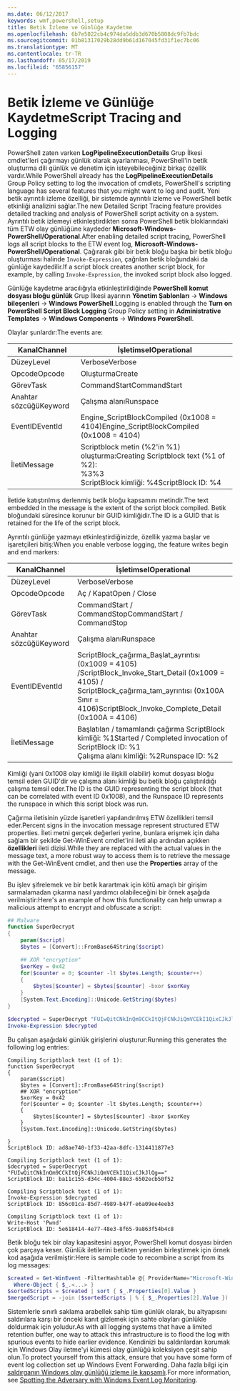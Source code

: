 ```yaml
---
ms.date: 06/12/2017
keywords: wmf,powershell,setup
title: Betik İzleme ve Günlüğe Kaydetme
ms.openlocfilehash: 6b7e5022cb4c974da5ddb3d670b5808dc9fb7bdc
ms.sourcegitcommit: 01b81317029b28dd9b61d167045fd31f1ec7bc06
ms.translationtype: MT
ms.contentlocale: tr-TR
ms.lasthandoff: 05/17/2019
ms.locfileid: "65856157"
---
```

# <a name="script-tracing-and-logging"></a><span data-ttu-id="4c4df-103">Betik İzleme ve Günlüğe Kaydetme</span><span class="sxs-lookup"><span data-stu-id="4c4df-103">Script Tracing and Logging</span></span>

<span data-ttu-id="4c4df-104">PowerShell zaten varken **LogPipelineExecutionDetails** Grup İlkesi cmdlet'leri çağırmayı günlük olarak ayarlanması, PowerShell'in betik oluşturma dili günlük ve denetim için isteyebileceğiniz birkaç özellik vardır.</span><span class="sxs-lookup"><span data-stu-id="4c4df-104">While PowerShell already has the **LogPipelineExecutionDetails** Group Policy setting to log the invocation of cmdlets, PowerShell's scripting language has several features that you might want to log and audit.</span></span> <span data-ttu-id="4c4df-105">Yeni betik ayrıntılı izleme özelliği, bir sistemde ayrıntılı izleme ve PowerShell betik etkinliği analizini sağlar.</span><span class="sxs-lookup"><span data-stu-id="4c4df-105">The new Detailed Script Tracing feature provides detailed tracking and analysis of PowerShell script activity on a system.</span></span> <span data-ttu-id="4c4df-106">Ayrıntılı betik izlemeyi etkinleştirdikten sonra PowerShell betik bloklarındaki tüm ETW olay günlüğüne kaydeder **Microsoft-Windows-PowerShell/Operational**.</span><span class="sxs-lookup"><span data-stu-id="4c4df-106">After enabling detailed script tracing, PowerShell logs all script blocks to the ETW event log, **Microsoft-Windows-PowerShell/Operational**.</span></span> <span data-ttu-id="4c4df-107">Çağırarak gibi bir betik bloğu başka bir betik bloğu oluşturması halinde `Invoke-Expression`, çağrılan betik bloğundaki da günlüğe kaydedilir.</span><span class="sxs-lookup"><span data-stu-id="4c4df-107">If a script block creates another script block, for example, by calling `Invoke-Expression`, the invoked script block also logged.</span></span>

<span data-ttu-id="4c4df-108">Günlüğe kaydetme aracılığıyla etkinleştirildiğinde **PowerShell komut dosyası bloğu günlük** Grup İlkesi ayarının **Yönetim Şablonları** -> **Windows bileşenleri**  ->  **Windows PowerShell**.</span><span class="sxs-lookup"><span data-stu-id="4c4df-108">Logging is enabled through the **Turn on PowerShell Script Block Logging** Group Policy setting in **Administrative Templates** -> **Windows Components** -> **Windows PowerShell**.</span></span>

<span data-ttu-id="4c4df-109">Olaylar şunlardır:</span><span class="sxs-lookup"><span data-stu-id="4c4df-109">The events are:</span></span>

| <span data-ttu-id="4c4df-110">Kanal</span><span class="sxs-lookup"><span data-stu-id="4c4df-110">Channel</span></span> |                               <span data-ttu-id="4c4df-111">İşletimsel</span><span class="sxs-lookup"><span data-stu-id="4c4df-111">Operational</span></span>                               |
| ------- | ----------------------------------------------------------------------- |
| <span data-ttu-id="4c4df-112">Düzey</span><span class="sxs-lookup"><span data-stu-id="4c4df-112">Level</span></span>   | <span data-ttu-id="4c4df-113">Verbose</span><span class="sxs-lookup"><span data-stu-id="4c4df-113">Verbose</span></span>                                                                 |
| <span data-ttu-id="4c4df-114">Opcode</span><span class="sxs-lookup"><span data-stu-id="4c4df-114">Opcode</span></span>  | <span data-ttu-id="4c4df-115">Oluşturma</span><span class="sxs-lookup"><span data-stu-id="4c4df-115">Create</span></span>                                                                  |
| <span data-ttu-id="4c4df-116">Görev</span><span class="sxs-lookup"><span data-stu-id="4c4df-116">Task</span></span>    | <span data-ttu-id="4c4df-117">CommandStart</span><span class="sxs-lookup"><span data-stu-id="4c4df-117">CommandStart</span></span>                                                            |
| <span data-ttu-id="4c4df-118">Anahtar sözcüğü</span><span class="sxs-lookup"><span data-stu-id="4c4df-118">Keyword</span></span> | <span data-ttu-id="4c4df-119">Çalışma alanı</span><span class="sxs-lookup"><span data-stu-id="4c4df-119">Runspace</span></span>                                                                |
| <span data-ttu-id="4c4df-120">EventID</span><span class="sxs-lookup"><span data-stu-id="4c4df-120">EventId</span></span> | <span data-ttu-id="4c4df-121">Engine_ScriptBlockCompiled (0x1008 = 4104)</span><span class="sxs-lookup"><span data-stu-id="4c4df-121">Engine_ScriptBlockCompiled (0x1008 = 4104)</span></span>                              |
| <span data-ttu-id="4c4df-122">İleti</span><span class="sxs-lookup"><span data-stu-id="4c4df-122">Message</span></span> | <span data-ttu-id="4c4df-123">Scriptblock metin (%2'in %1) oluşturma:</span><span class="sxs-lookup"><span data-stu-id="4c4df-123">Creating Scriptblock text (%1 of %2):</span></span> </br> <span data-ttu-id="4c4df-124">%3</span><span class="sxs-lookup"><span data-stu-id="4c4df-124">%3</span></span> </br> <span data-ttu-id="4c4df-125">ScriptBlock kimliği: %4</span><span class="sxs-lookup"><span data-stu-id="4c4df-125">ScriptBlock ID: %4</span></span> |


<span data-ttu-id="4c4df-126">İletide katıştırılmış derlenmiş betik bloğu kapsamını metindir.</span><span class="sxs-lookup"><span data-stu-id="4c4df-126">The text embedded in the message is the extent of the script block compiled.</span></span> <span data-ttu-id="4c4df-127">Betik bloğundaki süresince korunur bir GUID kimliğidir.</span><span class="sxs-lookup"><span data-stu-id="4c4df-127">The ID is a GUID that is retained for the life of the script block.</span></span>

<span data-ttu-id="4c4df-128">Ayrıntılı günlüğe yazmayı etkinleştirdiğinizde, özellik yazma başlar ve işaretçileri bitiş:</span><span class="sxs-lookup"><span data-stu-id="4c4df-128">When you enable verbose logging, the feature writes begin and end markers:</span></span>

| <span data-ttu-id="4c4df-129">Kanal</span><span class="sxs-lookup"><span data-stu-id="4c4df-129">Channel</span></span> |                                 <span data-ttu-id="4c4df-130">İşletimsel</span><span class="sxs-lookup"><span data-stu-id="4c4df-130">Operational</span></span>                                |
| ------- | -------------------------------------------------------------------------- |
| <span data-ttu-id="4c4df-131">Düzey</span><span class="sxs-lookup"><span data-stu-id="4c4df-131">Level</span></span>   | <span data-ttu-id="4c4df-132">Verbose</span><span class="sxs-lookup"><span data-stu-id="4c4df-132">Verbose</span></span>                                                                    |
| <span data-ttu-id="4c4df-133">Opcode</span><span class="sxs-lookup"><span data-stu-id="4c4df-133">Opcode</span></span>  | <span data-ttu-id="4c4df-134">Aç / Kapat</span><span class="sxs-lookup"><span data-stu-id="4c4df-134">Open / Close</span></span>                                                               |
| <span data-ttu-id="4c4df-135">Görev</span><span class="sxs-lookup"><span data-stu-id="4c4df-135">Task</span></span>    | <span data-ttu-id="4c4df-136">CommandStart / CommandStop</span><span class="sxs-lookup"><span data-stu-id="4c4df-136">CommandStart / CommandStop</span></span>                                                 |
| <span data-ttu-id="4c4df-137">Anahtar sözcüğü</span><span class="sxs-lookup"><span data-stu-id="4c4df-137">Keyword</span></span> | <span data-ttu-id="4c4df-138">Çalışma alanı</span><span class="sxs-lookup"><span data-stu-id="4c4df-138">Runspace</span></span>                                                                   |
| <span data-ttu-id="4c4df-139">EventID</span><span class="sxs-lookup"><span data-stu-id="4c4df-139">EventId</span></span> | <span data-ttu-id="4c4df-140">ScriptBlock\_çağırma\_Başlat\_ayrıntısı (0x1009 = 4105) /</span><span class="sxs-lookup"><span data-stu-id="4c4df-140">ScriptBlock\_Invoke\_Start\_Detail (0x1009 = 4105) /</span></span> </br> <span data-ttu-id="4c4df-141">ScriptBlock\_çağırma\_tam\_ayrıntısı (0x100A Sınır = 4106)</span><span class="sxs-lookup"><span data-stu-id="4c4df-141">ScriptBlock\_Invoke\_Complete\_Detail (0x100A = 4106)</span></span> |
| <span data-ttu-id="4c4df-142">İleti</span><span class="sxs-lookup"><span data-stu-id="4c4df-142">Message</span></span> | <span data-ttu-id="4c4df-143">Başlatılan / tamamlandı çağırma ScriptBlock kimliği: %1</span><span class="sxs-lookup"><span data-stu-id="4c4df-143">Started / Completed invocation of ScriptBlock ID: %1</span></span> </br> <span data-ttu-id="4c4df-144">Çalışma alanı kimliği: %2</span><span class="sxs-lookup"><span data-stu-id="4c4df-144">Runspace ID: %2</span></span> |

<span data-ttu-id="4c4df-145">Kimliği (yani 0x1008 olay kimliği ile ilişkili olabilir) komut dosyası bloğu temsil eden GUID'dir ve çalışma alanı kimliği bu betik bloğu çalıştırıldığı çalışma temsil eder.</span><span class="sxs-lookup"><span data-stu-id="4c4df-145">The ID is the GUID representing the script block (that can be correlated with event ID 0x1008), and the Runspace ID represents the runspace in which this script block was run.</span></span>

<span data-ttu-id="4c4df-146">Çağırma iletisinin yüzde işaretleri yapılandırılmış ETW özellikleri temsil eder.</span><span class="sxs-lookup"><span data-stu-id="4c4df-146">Percent signs in the invocation message represent structured ETW properties.</span></span> <span data-ttu-id="4c4df-147">İleti metni gerçek değerleri yerine, bunlara erişmek için daha sağlam bir şekilde Get-WinEvent cmdlet'ini ileti alıp ardından açıkken **özellikleri** ileti dizisi.</span><span class="sxs-lookup"><span data-stu-id="4c4df-147">While they are replaced with the actual values in the message text, a more robust way to access them is to retrieve the message with the Get-WinEvent cmdlet, and then use the **Properties** array of the message.</span></span>

<span data-ttu-id="4c4df-148">Bu işlev şifrelemek ve bir betik karartmak için kötü amaçlı bir girişim sarmalamadan çıkarma nasıl yardımcı olabileceğini bir örnek aşağıda verilmiştir:</span><span class="sxs-lookup"><span data-stu-id="4c4df-148">Here's an example of how this functionality can help unwrap a malicious attempt to encrypt and obfuscate a script:</span></span>

```powershell
## Malware
function SuperDecrypt
{
    param($script)
    $bytes = [Convert]::FromBase64String($script)

    ## XOR "encryption"
    $xorKey = 0x42
    for($counter = 0; $counter -lt $bytes.Length; $counter++)
    {
        $bytes[$counter] = $bytes[$counter] -bxor $xorKey
    }
    [System.Text.Encoding]::Unicode.GetString($bytes)
}

$decrypted = SuperDecrypt "FUIwQitCNkInQm9CCkItQjFCNkJiQmVCEkI1QixCJkJlQg=="
Invoke-Expression $decrypted
```

<span data-ttu-id="4c4df-149">Bu çalışan aşağıdaki günlük girişlerini oluşturur:</span><span class="sxs-lookup"><span data-stu-id="4c4df-149">Running this generates the following log entries:</span></span>

```Output
Compiling Scriptblock text (1 of 1):
function SuperDecrypt
{
    param($script)
    $bytes = [Convert]::FromBase64String($script)
    ## XOR "encryption"
    $xorKey = 0x42
    for($counter = 0; $counter -lt $bytes.Length; $counter++)
    {
        $bytes[$counter] = $bytes[$counter] -bxor $xorKey
    }
    [System.Text.Encoding]::Unicode.GetString($bytes)

}
ScriptBlock ID: ad8ae740-1f33-42aa-8dfc-1314411877e3

Compiling Scriptblock text (1 of 1):
$decrypted = SuperDecrypt "FUIwQitCNkInQm9CCkItQjFCNkJiQmVCEkI1QixCJkJlQg=="
ScriptBlock ID: ba11c155-d34c-4004-88e3-6502ecb50f52

Compiling Scriptblock text (1 of 1):
Invoke-Expression $decrypted
ScriptBlock ID: 856c01ca-85d7-4989-b47f-e6a09ee4eeb3

Compiling Scriptblock text (1 of 1):
Write-Host 'Pwnd'
ScriptBlock ID: 5e618414-4e77-48e3-8f65-9a863f54b4c8
```

Betik bloğu tek bir olay kapasitesini aşıyor, PowerShell komut dosyası birden çok parçaya keser. <span data-ttu-id="4c4df-151">Günlük iletilerini betikten yeniden birleştirmek için örnek kod aşağıda verilmiştir:</span><span class="sxs-lookup"><span data-stu-id="4c4df-151">Here is sample code to recombine a script from its log messages:</span></span>

```powershell
$created = Get-WinEvent -FilterHashtable @{ ProviderName="Microsoft-Windows-PowerShell"; Id = 4104 } |
  Where-Object { $_.<...> }
$sortedScripts = $created | sort { $_.Properties[0].Value }
$mergedScript = -join ($sortedScripts | % { $_.Properties[2].Value })
```

<span data-ttu-id="4c4df-152">Sistemlerle sınırlı saklama arabellek sahip tüm günlük olarak, bu altyapısını saldırılara karşı bir önceki kanıt gizlemek için sahte olayları günlükle doldurmak için yoludur.</span><span class="sxs-lookup"><span data-stu-id="4c4df-152">As with all logging systems that have a limited retention buffer, one way to attack this infrastructure is to flood the log with spurious events to hide earlier evidence.</span></span> <span data-ttu-id="4c4df-153">Kendinizi bu saldırılardan korumak için Windows Olay iletme'yi kümesi olay günlüğü koleksiyon çeşit sahip olun.</span><span class="sxs-lookup"><span data-stu-id="4c4df-153">To protect yourself from this attack, ensure that you have some form of event log collection set up Windows Event Forwarding.</span></span> <span data-ttu-id="4c4df-154">Daha fazla bilgi için [saldırganın Windows olay günlüğü izleme ile kapsamlı](https://apps.nsa.gov/iaarchive/library/reports/spotting-the-adversary-with-windows-event-log-monitoring.cfm).</span><span class="sxs-lookup"><span data-stu-id="4c4df-154">For more information, see [Spotting the Adversary with Windows Event Log Monitoring](https://apps.nsa.gov/iaarchive/library/reports/spotting-the-adversary-with-windows-event-log-monitoring.cfm).</span></span>